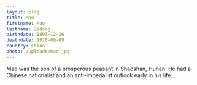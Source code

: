 ```yaml
---
layout: blog
title: Mao
firstname: Mao
lastname: Zedong
birthdate: 1893-12-26
deathdate: 1976-09-09
country: China
photo: /uploads/mao.jpg
---
```

Mao was the son of a prosperous peasant in Shaoshan, Hunan. He had a Chinese nationalist and an anti-imperialist outlook early in his life…
